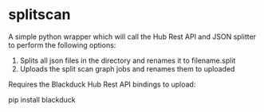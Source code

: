 # splitscan

A simple python wrapper which will call the Hub Rest API and JSON splitter to perform the following options:

1. Splits all json files in the directory and renames it to filename.split
2. Uploads the split scan graph jobs and renames them to uploaded

Requires the Blackduck Hub Rest API bindings to upload:

pip install blackduck
